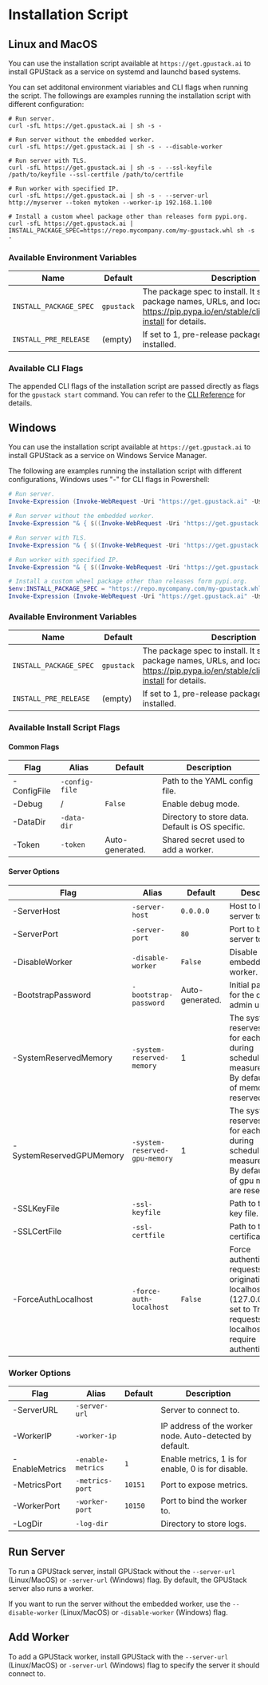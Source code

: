 # Installation Script

## Linux and MacOS

You can use the installation script available at `https://get.gpustack.ai` to install GPUStack as a service on systemd and launchd based systems.

You can set additonal environment viariables and CLI flags when running the script. The followings are examples running the installation script with different configuration:

```shell
# Run server.
curl -sfL https://get.gpustack.ai | sh -s -

# Run server without the embedded worker.
curl -sfL https://get.gpustack.ai | sh -s - --disable-worker

# Run server with TLS.
curl -sfL https://get.gpustack.ai | sh -s - --ssl-keyfile /path/to/keyfile --ssl-certfile /path/to/certfile

# Run worker with specified IP.
curl -sfL https://get.gpustack.ai | sh -s - --server-url http://myserver --token mytoken --worker-ip 192.168.1.100

# Install a custom wheel package other than releases form pypi.org.
curl -sfL https://get.gpustack.ai | INSTALL_PACKAGE_SPEC=https://repo.mycompany.com/my-gpustack.whl sh -s -
```

### Available Environment Variables

| Name                   | Default    | Description                                                                                                                                                     |
| ---------------------- | ---------- | --------------------------------------------------------------------------------------------------------------------------------------------------------------- |
| `INSTALL_PACKAGE_SPEC` | `gpustack` | The package spec to install. It supports PYPI package names, URLs, and local paths. See https://pip.pypa.io/en/stable/cli/pip_install/#pip-install for details. |
| `INSTALL_PRE_RELEASE`  | (empty)    | If set to 1, pre-release packages will be installed.                                                                                                            |

### Available CLI Flags

The appended CLI flags of the installation script are passed directly as flags for the `gpustack start` command. You can refer to the [CLI Reference](../cli-reference/start.md) for details.

## Windows

You can use the installation script available at `https://get.gpustack.ai` to install GPUStack as a service on Windows Service Manager.

The following are examples running the installation script with different configurations, Windows uses "-" for CLI flags in Powershell:

```powershell
# Run server.
Invoke-Expression (Invoke-WebRequest -Uri "https://get.gpustack.ai" -UseBasicParsing).Content

# Run server without the embedded worker.
Invoke-Expression "& { $((Invoke-WebRequest -Uri 'https://get.gpustack.ai' -UseBasicParsing).Content) } -disable-worker"

# Run server with TLS.
Invoke-Expression "& { $((Invoke-WebRequest -Uri 'https://get.gpustack.ai' -UseBasicParsing).Content) } -ssl-keyfile 'C:\path\to\keyfile' -ssl-certfile 'C:\path\to\certfile'"

# Run worker with specified IP.
Invoke-Expression "& { $((Invoke-WebRequest -Uri 'https://get.gpustack.ai' -UseBasicParsing).Content) } -server-url 'http://myserver' -token 'mytoken' -worker-ip '192.168.1.100'"

# Install a custom wheel package other than releases form pypi.org.
$env:INSTALL_PACKAGE_SPEC = "https://repo.mycompany.com/my-gpustack.whl"
Invoke-Expression (Invoke-WebRequest -Uri "https://get.gpustack.ai" -UseBasicParsing).Content
```

### Available Environment Variables

| Name                   | Default    | Description                                                                                                                                                     |
| ---------------------- | ---------- | --------------------------------------------------------------------------------------------------------------------------------------------------------------- |
| `INSTALL_PACKAGE_SPEC` | `gpustack` | The package spec to install. It supports PYPI package names, URLs, and local paths. See https://pip.pypa.io/en/stable/cli/pip_install/#pip-install for details. |
| `INSTALL_PRE_RELEASE`  | (empty)    | If set to 1, pre-release packages will be installed.                                                                                                            |

### Available Install Script Flags

#### Common Flags

| Flag        | Alias          | Default         | Description                                      |
| ----------- | -------------- | --------------- | ------------------------------------------------ |
| -ConfigFile | `-config-file` |                 | Path to the YAML config file.                    |
| -Debug      | /              | `False`         | Enable debug mode.                               |
| -DataDir    | `-data-dir`    |                 | Directory to store data. Default is OS specific. |
| -Token      | `-token`       | Auto-generated. | Shared secret used to add a worker.              |

#### Server Options

| Flag                     | Alias                         | Default         | Description                                                                                                                                         |
| ------------------------ | ----------------------------- | --------------- | --------------------------------------------------------------------------------------------------------------------------------------------------- |
| -ServerHost              | `-server-host`                | `0.0.0.0`       | Host to bind the server to.                                                                                                                         |
| -ServerPort              | `-server-port`                | `80`            | Port to bind the server to.                                                                                                                         |
| -DisableWorker           | `-disable-worker`             | `False`         | Disable embedded worker.                                                                                                                            |
| -BootstrapPassword       | `-bootstrap-password`         | Auto-generated. | Initial password for the default admin user.                                                                                                        |
| -SystemReservedMemory    | `-system-reserved-memory`     | 1               | The system reserves memory for each worker during scheduling, measured in GiB. By default, 1 GiB of memory are reserved.                            |
| -SystemReservedGPUMemory | `-system-reserved-gpu-memory` | 1               | The system reserves memory for each GPU during scheduling, measured in GiB. By default, 1 GiB of gpu memory are reserved.                           |
| -SSLKeyFile              | `-ssl-keyfile`                |                 | Path to the SSL key file.                                                                                                                           |
| -SSLCertFile             | `-ssl-certfile`               |                 | Path to the SSL certificate file.                                                                                                                   |
| -ForceAuthLocalhost      | `-force-auth-localhost`       | `False`         | Force authentication for requests originating from localhost (127.0.0.1).When set to True, all requests from localhost will require authentication. |

### Worker Options

| Flag           | Alias             | Default | Description                                              |
| -------------- | ----------------- | ------- | -------------------------------------------------------- |
| -ServerURL     | `-server-url`     |         | Server to connect to.                                    |
| -WorkerIP      | `-worker-ip`      |         | IP address of the worker node. Auto-detected by default. |
| -EnableMetrics | `-enable-metrics` | `1`     | Enable metrics, 1 is for enable, 0 is for disable.       |
| -MetricsPort   | `-metrics-port`   | `10151` | Port to expose metrics.                                  |
| -WorkerPort    | `-worker-port`    | `10150` | Port to bind the worker to.                              |
| -LogDir        | `-log-dir`        |         | Directory to store logs.                                 |

## Run Server

To run a GPUStack server, install GPUStack without the `--server-url` (Linux/MacOS) or `-server-url` (Windows) flag. By default, the GPUStack server also runs a worker.

If you want to run the server without the embedded worker, use the `--disable-worker` (Linux/MacOS) or `-disable-worker` (Windows) flag.

## Add Worker

To add a GPUStack worker, install GPUStack with the `--server-url` (Linux/MacOS) or `-server-url` (Windows) flag to specify the server it should connect to.
